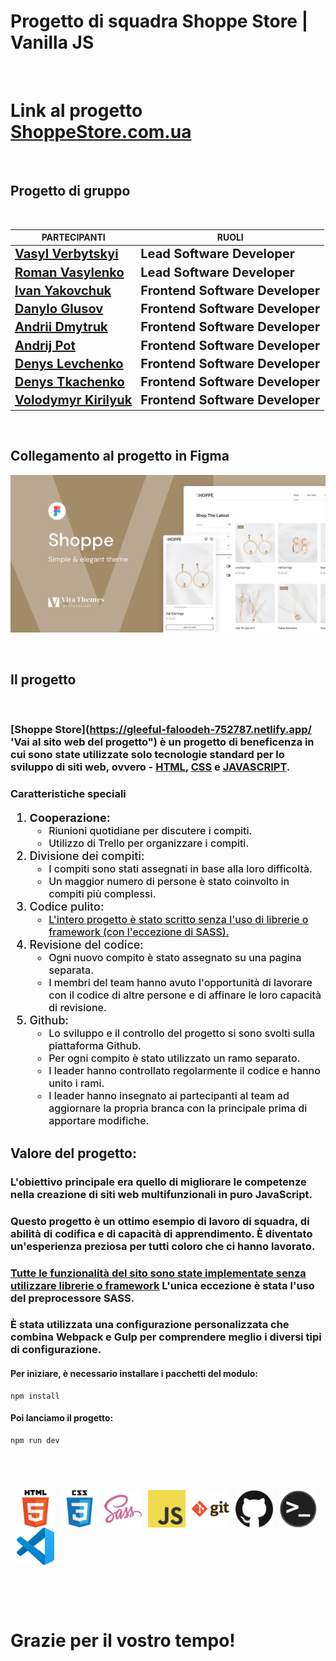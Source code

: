 # Progetto di squadra **Shoppe Store** | Vanilla JS

&nbsp;

# Link al progetto [**ShoppeStore.com.ua**](https://shoppestore.netlify.app 'Vai alla pagina del progetto')

&nbsp;

## Progetto di gruppo

&nbsp;

| PARTECIPANTI                                                                                                 | RUOLI                                                               |
| ------------------------------------------------------------------------------------------------------------ | ------------------------------------------------------------------- |
| <span style="font-size:20px">[**Vasyl Verbytskyi**](https://github.com/San88Francisco 'Vai a GitHub')</span> | <span style="font-size:20px">**Lead Software Developer**</span>     |
| <span style="font-size:20px">[**Roman Vasylenko**](https://github.com/Akumuuu 'Vai a GitHub')</span>         | <span style="font-size:20px">**Lead Software Developer**</span>     |
| <span style="font-size:20px">[**Ivan Yakovchuk**](https://github.com/YakovchukIvan 'Vai a GitHub')</span>    | <span style="font-size:20px">**Frontend Software Developer**</span> |
| <span style="font-size:20px">[**Danylo Glusov**](https://github.com/Xlussov 'Vai a GitHub')</span>           | <span style="font-size:20px">**Frontend Software Developer**</span> |
| <span style="font-size:20px">[**Andrii Dmytruk**](https://github.com/admitruk237 'Vai a GitHub')</span>      | <span style="font-size:20px">**Frontend Software Developer**</span> |
| <span style="font-size:20px">[**Andrij Pot**](https://github.com/AndrijPot 'Vai a GitHub')</span>            | <span style="font-size:20px">**Frontend Software Developer**</span> |
| <span style="font-size:20px">[**Denys Levchenko**](https://github.com/gitdenlev 'Vai a GitHub')</span>       | <span style="font-size:20px">**Frontend Software Developer**</span> |
| <span style="font-size:20px">[**Denys Tkachenko**](https://github.com/Tkachenko01001 'Vai a GitHub')</span>  | <span style="font-size:20px">**Frontend Software Developer**</span> |
| <span style="font-size:20px">[**Volodymyr Kirilyuk**](https://github.com/ZD-Donatik 'Vai a GitHub')</span>   | <span style="font-size:20px">**Frontend Software Developer**</span> |

&nbsp;

## Collegamento al progetto in Figma

[![Logo](./src/assets/img/Cover-figma.jpg)](<https://www.figma.com/file/yYKzT2pnaAR7UVJQKVhGJz/Shoppe-(Community)-(Copy)?type=design&node-id=1908-2067&mode=design&t=uM9WecxIjNGtVyRj-0> 'Vai al progetto')

&nbsp;

## Il progetto

&nbsp;

### [**Shoppe Store**](https://gleeful-faloodeh-752787.netlify.app/ 'Vai al sito web del progetto") è un progetto di beneficenza in cui sono state utilizzate solo tecnologie standard per lo sviluppo di siti web, ovvero - <u>**HTML**</u>, <u>**CSS**</u> e <u>**JAVASCRIPT**</u>.

### Caratteristiche speciali

<ol style='font-size:18px; font-weight: 500'>
    <li><span style="font-size:18px"><b>Cooperazione:</b></span>
        <ul>
            <li style="font-size:16px">Riunioni quotidiane per discutere i compiti.</li>
            <li style="font-size:16px">Utilizzo di Trello per organizzare i compiti.</li>
        </ul>
    </li>
    <li><span style="font-size:18px">Divisione dei compiti:</span>
        <ul>
            <li style="font-size:16px">I compiti sono stati assegnati in base alla loro difficoltà.</li>
            <li style="font-size:16px">Un maggior numero di persone è stato coinvolto in compiti più complessi.</li>
        </ul>
    </li>
    <li><span style="font-size:18px">Codice pulito:</span>
        <ul>
            <li style="font-size:16px; text-decoration: underline">L'intero progetto è stato scritto senza l'uso di librerie o framework (con l'eccezione di SASS).</li>
        </ul>
    </li>
    <li><span style="font-size:18px">Revisione del codice:</span>
        <ul>
            <li style="font-size:16px">Ogni nuovo compito è stato assegnato su una pagina separata.</li>
            <li style="font-size:16px">I membri del team hanno avuto l'opportunità di lavorare con il codice di altre persone e di affinare le loro capacità di revisione.</li>
        </ul>
    </li>
    <li><span style="font-size:18px">Github:</span>
        <ul>
            <li style="font-size:16px">Lo sviluppo e il controllo del progetto si sono svolti sulla piattaforma Github.</li>
            <li style="font-size:16px">Per ogni compito è stato utilizzato un ramo separato.</li>
            <li style="font-size:16px">I leader hanno controllato regolarmente il codice e hanno unito i rami.</li>
            <li style="font-size:16px">I leader hanno insegnato ai partecipanti al team ad aggiornare la propria branca con la principale prima di apportare modifiche.</li>
        </ul>
    </li>
</ol>

## Valore del progetto:

### L'obiettivo principale era quello di migliorare le competenze nella creazione di siti web multifunzionali in puro JavaScript.

### Questo progetto è un ottimo esempio di lavoro di squadra, di abilità di codifica e di capacità di apprendimento. È diventato un'esperienza preziosa per tutti coloro che ci hanno lavorato.

### <u>**Tutte le funzionalità del sito sono state implementate senza utilizzare librerie o framework**</u> L'unica eccezione è stata l'uso del preprocessore SASS.

### È stata utilizzata una configurazione personalizzata che combina Webpack e Gulp per comprendere meglio i diversi tipi di configurazione.

#### Per iniziare, è necessario installare i pacchetti del modulo:

```
npm install
```

#### Poi lanciamo il progetto:

```
npm run dev
```

## &nbsp;

<img title='HTML5' align="left" alt="HTML5" width="60px" src="https://raw.githubusercontent.com/github/explore/80688e429a7d4ef2fca1e82350fe8e3517d3494d/topics/html/html.png"  style="margin-left: 10px;" />

<img title='CSS3' align="left" alt="CSS3" width="60px" src="https://raw.githubusercontent.com/github/explore/80688e429a7d4ef2fca1e82350fe8e3517d3494d/topics/css/css.png" style="margin-left: 10px;"/>

<img title='Sass' align="left" alt="Sass" width="60px" src="https://raw.githubusercontent.com/github/explore/80688e429a7d4ef2fca1e82350fe8e3517d3494d/topics/sass/sass.png" style="margin-left: 10px;"/>
<img title='img' align="left" alt="JavaScript" width="60px" src="https://raw.githubusercontent.com/github/explore/80688e429a7d4ef2fca1e82350fe8e3517d3494d/topics/javascript/javascript.png" style="margin-left: 10px;"/>

<img title='img' align="left" alt="Git" width="60px" src="https://raw.githubusercontent.com/github/explore/80688e429a7d4ef2fca1e82350fe8e3517d3494d/topics/git/git.png" style="margin-left: 10px;"/>

<img title='img' align="left" alt="GitHub" width="60px" src="https://raw.githubusercontent.com/github/explore/78df643247d429f6cc873026c0622819ad797942/topics/github/github.png" style="margin-left: 10px;"/>

<img title='img' align="left" alt="Terminal" width="60px" src="https://raw.githubusercontent.com/github/explore/80688e429a7d4ef2fca1e82350fe8e3517d3494d/topics/terminal/terminal.png" style="margin-left: 10px;"/>

<img title='img' alt="Visual Studio Code" width="60px" src="https://raw.githubusercontent.com/github/explore/80688e429a7d4ef2fca1e82350fe8e3517d3494d/topics/visual-studio-code/visual-studio-code.png" style="margin-left: 10px;"/>

&nbsp;

&nbsp;

# Grazie per il vostro tempo!
